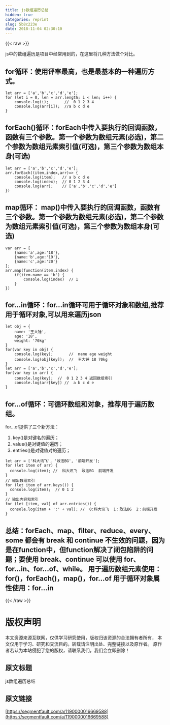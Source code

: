 ```yaml
---
title: js数组遍历总结
hidden: true
categories: reprint
slug: 5b8c223e
date: 2018-11-04 02:30:10
---
```


{{< raw >}}
<p>js&#x4E2D;&#x7684;&#x6570;&#x7EC4;&#x904D;&#x5386;&#x662F;&#x9879;&#x76EE;&#x4E2D;&#x7ECF;&#x5E38;&#x7528;&#x5230;&#x7684;&#xFF0C;&#x5728;&#x8FD9;&#x91CC;&#x5C06;&#x51E0;&#x79CD;&#x65B9;&#x6CD5;&#x505A;&#x4E2A;&#x5BF9;&#x6BD4;&#x3002;</p><h2 id="articleHeader0">for&#x5FAA;&#x73AF;&#xFF1A;&#x4F7F;&#x7528;&#x8BC4;&#x7387;&#x6700;&#x9AD8;&#xFF0C;&#x4E5F;&#x662F;&#x6700;&#x57FA;&#x672C;&#x7684;&#x4E00;&#x79CD;&#x904D;&#x5386;&#x65B9;&#x5F0F;&#x3002;</h2><div class="widget-codetool" style="display:none"><div class="widget-codetool--inner"><span class="selectCode code-tool" data-toggle="tooltip" data-placement="top" title="" data-original-title="&#x5168;&#x9009;"></span> <span type="button" class="copyCode code-tool" data-toggle="tooltip" data-placement="top" data-clipboard-text="let arr = [&apos;a&apos;,&apos;b&apos;,&apos;c&apos;,&apos;d&apos;,&apos;e&apos;];
for (let i = 0, len = arr.length; i &lt; len; i++) {
    console.log(i);       //  0 1 2 3 4
    console.log(arr[i]);  //a b c d e
}" title="" data-original-title="&#x590D;&#x5236;"></span> <span type="button" class="saveToNote code-tool" data-toggle="tooltip" data-placement="top" title="" data-original-title="&#x653E;&#x8FDB;&#x7B14;&#x8BB0;"></span></div></div><pre class="hljs javascript"><code><span class="hljs-keyword">let</span> arr = [<span class="hljs-string">&apos;a&apos;</span>,<span class="hljs-string">&apos;b&apos;</span>,<span class="hljs-string">&apos;c&apos;</span>,<span class="hljs-string">&apos;d&apos;</span>,<span class="hljs-string">&apos;e&apos;</span>];
<span class="hljs-keyword">for</span> (<span class="hljs-keyword">let</span> i = <span class="hljs-number">0</span>, len = arr.length; i &lt; len; i++) {
    <span class="hljs-built_in">console</span>.log(i);       <span class="hljs-comment">//  0 1 2 3 4</span>
    <span class="hljs-built_in">console</span>.log(arr[i]);  <span class="hljs-comment">//a b c d e</span>
}</code></pre><h2 id="articleHeader1">forEach()&#x5FAA;&#x73AF;&#xFF1A;forEach&#x4E2D;&#x4F20;&#x5165;&#x8981;&#x6267;&#x884C;&#x7684;&#x56DE;&#x8C03;&#x51FD;&#x6570;&#xFF0C;&#x51FD;&#x6570;&#x6709;&#x4E09;&#x4E2A;&#x53C2;&#x6570;&#x3002;&#x7B2C;&#x4E00;&#x4E2A;&#x53C2;&#x6570;&#x4E3A;&#x6570;&#x7EC4;&#x5143;&#x7D20;(&#x5FC5;&#x9009;)&#xFF0C;&#x7B2C;&#x4E8C;&#x4E2A;&#x53C2;&#x6570;&#x4E3A;&#x6570;&#x7EC4;&#x5143;&#x7D20;&#x7D22;&#x5F15;&#x503C;(&#x53EF;&#x9009;)&#xFF0C;&#x7B2C;&#x4E09;&#x4E2A;&#x53C2;&#x6570;&#x4E3A;&#x6570;&#x7EC4;&#x672C;&#x8EAB;(&#x53EF;&#x9009;)</h2><div class="widget-codetool" style="display:none"><div class="widget-codetool--inner"><span class="selectCode code-tool" data-toggle="tooltip" data-placement="top" title="" data-original-title="&#x5168;&#x9009;"></span> <span type="button" class="copyCode code-tool" data-toggle="tooltip" data-placement="top" data-clipboard-text="let arr = [&apos;a&apos;,&apos;b&apos;,&apos;c&apos;,&apos;d&apos;,&apos;e&apos;];
arr.forEach((item,index,arr)=&gt; {
    console.log(item);   // a b c d e 
    console.log(index);  // 0 1 2 3 4
    console.log(arr);    // [&apos;a&apos;,&apos;b&apos;,&apos;c&apos;,&apos;d&apos;,&apos;e&apos;]
})" title="" data-original-title="&#x590D;&#x5236;"></span> <span type="button" class="saveToNote code-tool" data-toggle="tooltip" data-placement="top" title="" data-original-title="&#x653E;&#x8FDB;&#x7B14;&#x8BB0;"></span></div></div><pre class="hljs coffeescript"><code>let arr = [<span class="hljs-string">&apos;a&apos;</span>,<span class="hljs-string">&apos;b&apos;</span>,<span class="hljs-string">&apos;c&apos;</span>,<span class="hljs-string">&apos;d&apos;</span>,<span class="hljs-string">&apos;e&apos;</span>];
arr.forEach(<span class="hljs-function"><span class="hljs-params">(item,index,arr)</span>=&gt;</span> {
    <span class="hljs-built_in">console</span>.log(item);   <span class="hljs-regexp">//</span> a b c d e 
    <span class="hljs-built_in">console</span>.log(index);  <span class="hljs-regexp">//</span> <span class="hljs-number">0</span> <span class="hljs-number">1</span> <span class="hljs-number">2</span> <span class="hljs-number">3</span> <span class="hljs-number">4</span>
    <span class="hljs-built_in">console</span>.log(arr);    <span class="hljs-regexp">//</span> [<span class="hljs-string">&apos;a&apos;</span>,<span class="hljs-string">&apos;b&apos;</span>,<span class="hljs-string">&apos;c&apos;</span>,<span class="hljs-string">&apos;d&apos;</span>,<span class="hljs-string">&apos;e&apos;</span>]
})</code></pre><h2 id="articleHeader2">map&#x5FAA;&#x73AF;&#xFF1A; map()&#x4E2D;&#x4F20;&#x5165;&#x8981;&#x6267;&#x884C;&#x7684;&#x56DE;&#x8C03;&#x51FD;&#x6570;&#xFF0C;&#x51FD;&#x6570;&#x6709;&#x4E09;&#x4E2A;&#x53C2;&#x6570;&#x3002;&#x7B2C;&#x4E00;&#x4E2A;&#x53C2;&#x6570;&#x4E3A;&#x6570;&#x7EC4;&#x5143;&#x7D20;(&#x5FC5;&#x9009;)&#xFF0C;&#x7B2C;&#x4E8C;&#x4E2A;&#x53C2;&#x6570;&#x4E3A;&#x6570;&#x7EC4;&#x5143;&#x7D20;&#x7D22;&#x5F15;&#x503C;(&#x53EF;&#x9009;)&#xFF0C;&#x7B2C;&#x4E09;&#x4E2A;&#x53C2;&#x6570;&#x4E3A;&#x6570;&#x7EC4;&#x672C;&#x8EAB;(&#x53EF;&#x9009;)</h2><div class="widget-codetool" style="display:none"><div class="widget-codetool--inner"><span class="selectCode code-tool" data-toggle="tooltip" data-placement="top" title="" data-original-title="&#x5168;&#x9009;"></span> <span type="button" class="copyCode code-tool" data-toggle="tooltip" data-placement="top" data-clipboard-text="var arr = [
    {name:&apos;a&apos;,age:&apos;18&apos;},
    {name:&apos;b&apos;,age:&apos;19&apos;},
    {name:&apos;c&apos;,age:&apos;20&apos;}
];
arr.map(function(item,index) {
    if(item.name == &apos;b&apos;) {
        console.log(index)  // 1
    }
})" title="" data-original-title="&#x590D;&#x5236;"></span> <span type="button" class="saveToNote code-tool" data-toggle="tooltip" data-placement="top" title="" data-original-title="&#x653E;&#x8FDB;&#x7B14;&#x8BB0;"></span></div></div><pre class="hljs groovy"><code>var arr = [
    {<span class="hljs-string">name:</span><span class="hljs-string">&apos;a&apos;</span>,<span class="hljs-string">age:</span><span class="hljs-string">&apos;18&apos;</span>},
    {<span class="hljs-string">name:</span><span class="hljs-string">&apos;b&apos;</span>,<span class="hljs-string">age:</span><span class="hljs-string">&apos;19&apos;</span>},
    {<span class="hljs-string">name:</span><span class="hljs-string">&apos;c&apos;</span>,<span class="hljs-string">age:</span><span class="hljs-string">&apos;20&apos;</span>}
];
arr.map(function(item,index) {
    <span class="hljs-keyword">if</span>(item.name == <span class="hljs-string">&apos;b&apos;</span>) {
        console.log(index)  <span class="hljs-comment">// 1</span>
    }
})</code></pre><h2 id="articleHeader3">for...in&#x5FAA;&#x73AF;&#xFF1A;for...in&#x5FAA;&#x73AF;&#x53EF;&#x7528;&#x4E8E;&#x5FAA;&#x73AF;&#x5BF9;&#x8C61;&#x548C;&#x6570;&#x7EC4;,&#x63A8;&#x8350;&#x7528;&#x4E8E;&#x5FAA;&#x73AF;&#x5BF9;&#x8C61;,&#x53EF;&#x4EE5;&#x7528;&#x6765;&#x904D;&#x5386;json</h2><div class="widget-codetool" style="display:none"><div class="widget-codetool--inner"><span class="selectCode code-tool" data-toggle="tooltip" data-placement="top" title="" data-original-title="&#x5168;&#x9009;"></span> <span type="button" class="copyCode code-tool" data-toggle="tooltip" data-placement="top" data-clipboard-text="let obj = {
    name: &apos;&#x738B;&#x5927;&#x9524;&apos;,
    age: &apos;18&apos;,
    weight: &apos;70kg&apos;
}
for(var key in obj) {
    console.log(key);       //  name age weight
    console.log(obj[key]);  //  &#x738B;&#x5927;&#x9524; 18 70kg
}
let arr = [&apos;a&apos;,&apos;b&apos;,&apos;c&apos;,&apos;d&apos;,&apos;e&apos;];
for(var key in arr) {
    console.log(key);  //  0 1 2 3 4 &#x8FD4;&#x56DE;&#x6570;&#x7EC4;&#x7D22;&#x5F15;
    console.log(arr[key]) //  a b c d e
}" title="" data-original-title="&#x590D;&#x5236;"></span> <span type="button" class="saveToNote code-tool" data-toggle="tooltip" data-placement="top" title="" data-original-title="&#x653E;&#x8FDB;&#x7B14;&#x8BB0;"></span></div></div><pre class="hljs javascript"><code><span class="hljs-keyword">let</span> obj = {
    <span class="hljs-attr">name</span>: <span class="hljs-string">&apos;&#x738B;&#x5927;&#x9524;&apos;</span>,
    <span class="hljs-attr">age</span>: <span class="hljs-string">&apos;18&apos;</span>,
    <span class="hljs-attr">weight</span>: <span class="hljs-string">&apos;70kg&apos;</span>
}
<span class="hljs-keyword">for</span>(<span class="hljs-keyword">var</span> key <span class="hljs-keyword">in</span> obj) {
    <span class="hljs-built_in">console</span>.log(key);       <span class="hljs-comment">//  name age weight</span>
    <span class="hljs-built_in">console</span>.log(obj[key]);  <span class="hljs-comment">//  &#x738B;&#x5927;&#x9524; 18 70kg</span>
}
<span class="hljs-keyword">let</span> arr = [<span class="hljs-string">&apos;a&apos;</span>,<span class="hljs-string">&apos;b&apos;</span>,<span class="hljs-string">&apos;c&apos;</span>,<span class="hljs-string">&apos;d&apos;</span>,<span class="hljs-string">&apos;e&apos;</span>];
<span class="hljs-keyword">for</span>(<span class="hljs-keyword">var</span> key <span class="hljs-keyword">in</span> arr) {
    <span class="hljs-built_in">console</span>.log(key);  <span class="hljs-comment">//  0 1 2 3 4 &#x8FD4;&#x56DE;&#x6570;&#x7EC4;&#x7D22;&#x5F15;</span>
    <span class="hljs-built_in">console</span>.log(arr[key]) <span class="hljs-comment">//  a b c d e</span>
}</code></pre><h2 id="articleHeader4">for...of&#x5FAA;&#x73AF;&#xFF1A;&#x53EF;&#x5FAA;&#x73AF;&#x6570;&#x7EC4;&#x548C;&#x5BF9;&#x8C61;&#xFF0C;&#x63A8;&#x8350;&#x7528;&#x4E8E;&#x904D;&#x5386;&#x6570;&#x7EC4;&#x3002;</h2><p>for...of&#x63D0;&#x4F9B;&#x4E86;&#x4E09;&#x4E2A;&#x65B0;&#x65B9;&#x6CD5;&#xFF1A;</p><ol><li>key()&#x662F;&#x5BF9;&#x952E;&#x540D;&#x7684;&#x904D;&#x5386;&#xFF1B;</li><li>value()&#x662F;&#x5BF9;&#x952E;&#x503C;&#x7684;&#x904D;&#x5386;&#xFF1B;</li><li>entries()&#x662F;&#x5BF9;&#x952E;&#x503C;&#x5BF9;&#x7684;&#x904D;&#x5386;&#xFF1B;</li></ol><div class="widget-codetool" style="display:none"><div class="widget-codetool--inner"><span class="selectCode code-tool" data-toggle="tooltip" data-placement="top" title="" data-original-title="&#x5168;&#x9009;"></span> <span type="button" class="copyCode code-tool" data-toggle="tooltip" data-placement="top" data-clipboard-text="let arr = [&apos;&#x79D1;&#x5927;&#x8BAF;&#x98DE;&apos;, &apos;&#x653F;&#x6CD5;BG&apos;, &apos;&#x524D;&#x7AEF;&#x5F00;&#x53D1;&apos;];
for (let item of arr) {  
  console.log(item); //  &#x79D1;&#x5927;&#x8BAF;&#x98DE;  &#x653F;&#x6CD5;BG  &#x524D;&#x7AEF;&#x5F00;&#x53D1;
}
// &#x8F93;&#x51FA;&#x6570;&#x7EC4;&#x7D22;&#x5F15;
for (let item of arr.keys()) {  
  console.log(item);  // 0 1 2
}
// &#x8F93;&#x51FA;&#x5185;&#x5BB9;&#x548C;&#x7D22;&#x5F15;
for (let [item, val] of arr.entries()) {  
  console.log(item + &apos;:&apos; + val); //  0:&#x79D1;&#x5927;&#x8BAF;&#x98DE;  1&#xFF1A;&#x653F;&#x6CD5;BG  2&#xFF1A;&#x524D;&#x7AEF;&#x5F00;&#x53D1;
}" title="" data-original-title="&#x590D;&#x5236;"></span> <span type="button" class="saveToNote code-tool" data-toggle="tooltip" data-placement="top" title="" data-original-title="&#x653E;&#x8FDB;&#x7B14;&#x8BB0;"></span></div></div><pre class="hljs javascript"><code><span class="hljs-keyword">let</span> arr = [<span class="hljs-string">&apos;&#x79D1;&#x5927;&#x8BAF;&#x98DE;&apos;</span>, <span class="hljs-string">&apos;&#x653F;&#x6CD5;BG&apos;</span>, <span class="hljs-string">&apos;&#x524D;&#x7AEF;&#x5F00;&#x53D1;&apos;</span>];
<span class="hljs-keyword">for</span> (<span class="hljs-keyword">let</span> item <span class="hljs-keyword">of</span> arr) {  
  <span class="hljs-built_in">console</span>.log(item); <span class="hljs-comment">//  &#x79D1;&#x5927;&#x8BAF;&#x98DE;  &#x653F;&#x6CD5;BG  &#x524D;&#x7AEF;&#x5F00;&#x53D1;</span>
}
<span class="hljs-comment">// &#x8F93;&#x51FA;&#x6570;&#x7EC4;&#x7D22;&#x5F15;</span>
<span class="hljs-keyword">for</span> (<span class="hljs-keyword">let</span> item <span class="hljs-keyword">of</span> arr.keys()) {  
  <span class="hljs-built_in">console</span>.log(item);  <span class="hljs-comment">// 0 1 2</span>
}
<span class="hljs-comment">// &#x8F93;&#x51FA;&#x5185;&#x5BB9;&#x548C;&#x7D22;&#x5F15;</span>
<span class="hljs-keyword">for</span> (<span class="hljs-keyword">let</span> [item, val] <span class="hljs-keyword">of</span> arr.entries()) {  
  <span class="hljs-built_in">console</span>.log(item + <span class="hljs-string">&apos;:&apos;</span> + val); <span class="hljs-comment">//  0:&#x79D1;&#x5927;&#x8BAF;&#x98DE;  1&#xFF1A;&#x653F;&#x6CD5;BG  2&#xFF1A;&#x524D;&#x7AEF;&#x5F00;&#x53D1;</span>
}</code></pre><h2 id="articleHeader5">&#x603B;&#x7ED3;&#xFF1A;forEach&#x3001;map&#x3001;filter&#x3001;reduce&#x3001;every&#x3001;some &#x90FD;&#x4F1A;&#x6709; break &#x548C; continue &#x4E0D;&#x751F;&#x6548;&#x7684;&#x95EE;&#x9898;&#xFF0C;&#x56E0;&#x4E3A;&#x662F;&#x5728;function&#x4E2D;&#xFF0C;&#x4F46;function&#x89E3;&#x51B3;&#x4E86;&#x95ED;&#x5305;&#x9677;&#x9631;&#x7684;&#x95EE;&#x9898;&#xFF1B;&#x8981;&#x4F7F;&#x7528; break&#x3001;continue &#x53EF;&#x4EE5;&#x4F7F;&#x7528; for&#x3001;for...in&#x3001;for...of&#x3001;while&#x3002; &#x7528;&#x4E8E;&#x904D;&#x5386;&#x6570;&#x7EC4;&#x5143;&#x7D20;&#x4F7F;&#x7528;&#xFF1A;for()&#xFF0C;forEach()&#xFF0C;map()&#xFF0C;for...of &#x7528;&#x4E8E;&#x5FAA;&#x73AF;&#x5BF9;&#x8C61;&#x5C5E;&#x6027;&#x4F7F;&#x7528;&#xFF1A;for...in</h2>
{{< /raw >}}

# 版权声明
本文资源来源互联网，仅供学习研究使用，版权归该资源的合法拥有者所有，
本文仅用于学习、研究和交流目的。转载请注明出处、完整链接以及原作者。
原作者若认为本站侵犯了您的版权，请联系我们，我们会立即删除！

## 原文标题
js数组遍历总结

## 原文链接
[https://segmentfault.com/a/1190000016669588](https://segmentfault.com/a/1190000016669588)

